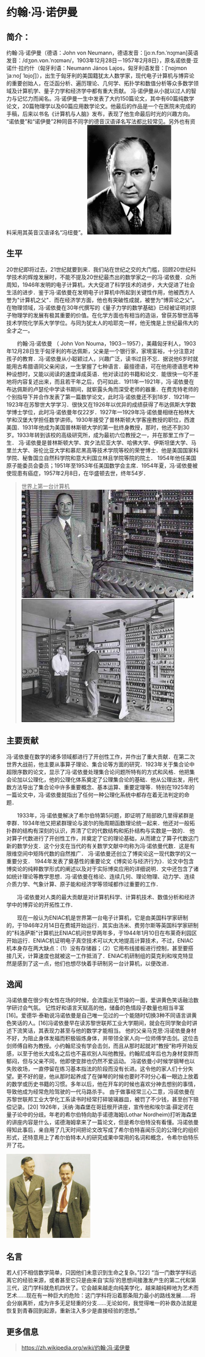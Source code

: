 # 约翰·冯·诺伊曼
## 简介：
约翰·冯·诺伊曼（德语：John von Neumann，德语发音：[joːn.fɔn.ˈnɔɪ̯man]英语发音：/dʒɒn.vɒn.ˈnɔɪmən/，1903年12月28日－1957年2月8日），原名诺依曼·亚诺什·拉约什（匈牙利语：Neumann János Lajos，匈牙利语发音：[ˈnɒjmɒn ˈjaːnoʃ ˈlɒjoʃ]），出生于匈牙利的美国籍犹太人数学家，现代电子计算机与博弈论的重要创始人，在泛函分析、遍历理论、几何学、拓扑学和数值分析等众多数学领域及计算机学、量子力学和经济学中都有重大贡献。 
冯·诺伊曼从小就以过人的智力与记忆力而闻名。冯·诺伊曼一生中发表了大约150篇论文，其中有60篇纯数学论文，20篇物理学以及60篇应用数学论文。他最后的作品是一个在医院未完成的手稿，后来以书名《计算机与人脑》发布，表现了他生命最后时光的兴趣方向。 
“诺依曼”和“诺伊曼”2种同音不同字的德音汉语译名写法都比较常见。另外也有资料采用其英音汉语译名“冯纽曼”。
![](images\8.gif)

## 生平
20世纪即将过去，21世纪就要到来．我们站在世纪之交的大门槛，回顾20世纪科学技术的辉煌发展时，不能不提及20世纪最杰出的数学家之一的冯·诺依曼．众所周知，1946年发明的电子计算机，大大促进了科学技术的进步，大大促进了社会生活的进步．鉴于冯·诺依曼在发明电子计算机中所起到关键性作用，他被西方人誉为"计算机之父"．而在经济学方面，他也有突破性成就，被誉为“博弈论之父”。在物理领域，冯·诺依曼在30年代撰写的《量子力学的数学基础》已经被证明对原子物理学的发展有极其重要的价值。在化学方面也有相当的造诣，曾获苏黎世高等技术学院化学系大学学位。与同为犹太人的哈耶克一样，他无愧是上世纪最伟大的全才之一。

　　约翰·冯·诺依曼 （ John Von Nouma，1903－1957），美藉匈牙利人，1903年12月28日生于匈牙利的布达佩斯，父亲是一个银行家，家境富裕，十分注意对孩子的教育．冯·诺依曼从小聪颖过人，兴趣广泛，读书过目不忘．据说他6岁时就能用古希腊语同父亲闲谈，一生掌握了七种语言．最擅德语，可在他用德语思考种种设想时，又能以阅读的速度译成英语．他对读过的书籍和论文．能很快一句不差地将内容复述出来，而且若干年之后，仍可如此．1911年一1921年，冯·诺依曼在布达佩斯的卢瑟伦中学读书期间，就崭露头角而深受老师的器重．在费克特老师的个别指导下并合作发表了第一篇数学论文，此时冯·诺依曼还不到18岁．1921年一1923年在苏黎世大学学习．很快又在1926年以优异的成绩获得了布达佩斯大学数学博士学位，此时冯·诺依曼年仅22岁．1927年一1929年冯·诺依曼相继在柏林大学和汉堡大学担任数学讲师。1930年接受了普林斯顿大学客座教授的职位，西渡美国．1931年他成为美国普林斯顿大学的第一批终身教授，那时，他还不到30岁。1933年转到该校的高级研究所，成为最初六位教授之一，并在那里工作了一生． 冯·诺依曼是普林斯顿大学、宾夕法尼亚大学、哈佛大学、伊斯坦堡大学、马里兰大学、哥伦比亚大学和慕尼黑高等技术学院等校的荣誉博士．他是美国国家科学院、秘鲁国立自然科学院和意大利国立林且学院等院的院土． 1954年他任美国原子能委员会委员；1951年至1953年任美国数学会主席．1954年夏，冯·诺依曼被使现患有癌症，1957年2月8日，在华盛顿去世，终年54岁．

>世界上第一台计算机
![](images\9.jpg)
![](images\10.jpg)

## 主要贡献
冯·诺依曼在数学的诸多领域都进行了开创性工作，并作出了重大贡献．在第二次世界大战前，他主要从事算子理论、集合论等方面的研究．1923年关于集合论中超限序数的论文，显示了冯·诺依曼处理集合论问题所特有的方式和风格．他把集会论加以公理化，他的公理化体系奠定了公理集合论的基础．他从公理出发，用代数方法导出了集合论中许多重要概念、基本运算、重要定理等．特别在1925年的一篇论文中，冯·诺依曼就指出了任何一种公理化系统中都存在着无法判定的命题．

　　1933年，冯·诺依曼解决了希尔伯特第5问题，即证明了局部欧几里得紧群是李群．1934年他又把紧群理论与波尔的殆周期函数理论统一起来．他还对一般拓扑群的结构有深刻的认识，弄清了它的代数结构和拓扑结构与实数是一致的． 他对算子代数进行了开创性工作，并奠定了它的理论基础，从而建立了算子代数这门新的数学分支．这个分支在当代的有关数学文献中均称为冯·诺依曼代数．这是有限维空间中矩阵代数的自然推广． 冯·诺依曼还创立了博奕论这一现代数学的又一重要分支． 1944年发表了奠基性的重要论文《博奕论与经济行为》．论文中包含博奕论的纯粹数学形式的阐述以及对于实际博奕应用的详细说明．文中还包含了诸如统计理论等教学思想．冯·诺依曼在格论、连续几何、理论物理、动力学、连续介质力学、气象计算、原子能和经济学等领域都作过重要的工作．

　　冯·诺依曼对人类的最大贡献是对计算机科学、计算机技术、数值分析和经济学中的博弈论的开拓性工作．

　　现在一般认为ENIAC机是世界第一台电子计算机，它是由美国科学家研制的，于1946年2月14日在费城开始运行．其实由汤米、费劳尔斯等英国科学家研制的"科洛萨斯"计算机比ENIAC机问世早两年多，于1944年1月10日在布莱奇利园区开始运行．ENIAC机证明电子真空技术可以大大地提高计算技术，不过，ENIAC机本身存在两大缺点：（1）没有存储器；（2）它用布线接板进行控制，甚至要搭接几天，计算速度也就被这一工作抵消了．ENIAC机研制组的莫克利和埃克特显然是感到了这一点，他们也想尽快着手研制另一台计算机，以便改进．

## 逸闻
冯诺依曼在很少有女性在场的时候，会流露出无节操的一面，爱讲黄色笑话融洽数学研讨会气氛。     记性好和语言天赋高的他，储备的色情段子数量也相当丰富[16]。爱德华·泰勒说冯诺依曼是自己唯一见过的一个能随时切换3种不同语言讲黄色笑话的人。[16]冯诺依曼早在读苏黎世联邦工业大学期间，就会在同学聚会时讲述下流笑话，其表现力甚至与他的数学才能相当。
他的父亲马克思·冯诺依曼身材不好，为阻止身体发福而积极锻炼身体，并带领全家人向一位师傅学击剑。这位击剑师傅自称为教授。小约翰尼没有学会击剑，而且从那时起就对“教授”称呼开始反感，以至于他长大成名之后也不喜欢别人叫他教授。约翰尼成年后也为身材变胖而郁闷，但与父亲不同，他即使变胖也仍然不爱运动。
冯诺依曼小时候学钢琴也以失败收场，一直停留在练习基本指法的阶段而没有长进。这令他的家人们十分失望。更不好的是，他从那时起养成了在弹琴的时候也要时不时分心看一眼边上放着的数学或历史书籍的习惯。多年以后，他在开车的时候也喜欢分神去想别的事情，导致他成为经常危险驾驶的一代马路杀手。
由于做事经常三心二意，冯诺依曼在苏黎世联邦工业大学化工系读书时经常打碎玻璃器皿，被罚了不少钱，甚至创下赔偿记录。[20]
1926年，沃纳·海森堡在哥廷根开讲座，宣传他和埃尔温·薛定谔在量子论中的分歧。年老的希尔伯特向助手诺德海姆(Lothar Nordheim)打听海森堡的讲座内容是什么，诺德海姆拿来了一篇论文，但是希尔伯特没有看懂。冯诺依曼得知此事后，亲自用了几天时间把论文改写成了希尔伯特喜闻乐见的公理化的组织形式，还特意用上了希尔伯特本人的研究成果中常用的名词和概念，令希尔伯特乐开了花。

![](images\11.jpg)

## 名言
若人们不相信数学简单，只因他们未意识到生命之复杂。”[22]
“当一门数学学科远离它的经验来源，或者甚至它只是由来自‘实际’的思想间接激发产生的第二代和第三代，这门学科就危机四伏了。它会越来越走向纯美学化，越来越纯粹地为艺术而艺术......现在有一种巨大的危险：这门学科将沿着那条阻力最小的路线发展......将会分崩离析，成为许多无足轻重的分支......无论如何，我觉得唯一的补救办法就是恢复到青春回到起源，重新注入多少是直接经验的思想。”

## 更多信息
>https://zh.wikipedia.org/wiki/约翰·冯·诺伊曼
